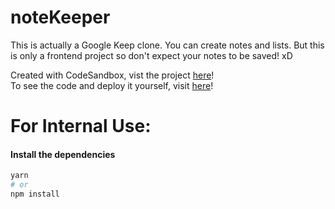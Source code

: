 # noteKeeper

This is actually a Google Keep clone. You can create notes and lists. But this is only a frontend project so don't expect your notes to be saved! xD

Created with CodeSandbox, vist the project <a href="https://3dwnlh-3000.csb.app/">here</a>!
<br/>
To see the code and deploy it yourself, visit <a href="https://codesandbox.io/p/github/kiana-nb/noteKeeper">here</a>!

# For Internal Use:
#### Install the dependencies
```bash
yarn
# or
npm install
```
